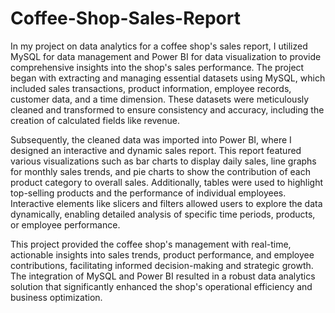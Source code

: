 # Coffee-Shop-Sales-Report
In my project on data analytics for a coffee shop's sales report, I utilized MySQL for data management and Power BI for data visualization to provide comprehensive insights into the shop's sales performance. The project began with extracting and managing essential datasets using MySQL, which included sales transactions, product information, employee records, customer data, and a time dimension. These datasets were meticulously cleaned and transformed to ensure consistency and accuracy, including the creation of calculated fields like revenue. 

Subsequently, the cleaned data was imported into Power BI, where I designed an interactive and dynamic sales report. This report featured various visualizations such as bar charts to display daily sales, line graphs for monthly sales trends, and pie charts to show the contribution of each product category to overall sales. Additionally, tables were used to highlight top-selling products and the performance of individual employees. Interactive elements like slicers and filters allowed users to explore the data dynamically, enabling detailed analysis of specific time periods, products, or employee performance.

This project provided the coffee shop's management with real-time, actionable insights into sales trends, product performance, and employee contributions, facilitating informed decision-making and strategic growth. The integration of MySQL and Power BI resulted in a robust data analytics solution that significantly enhanced the shop's operational efficiency and business optimization.
